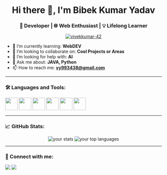 <h1 align="center">Hi there 👋, I'm Bibek Kumar Yadav</h1>
<h3 align="center">🚀 Developer | 🌐 Web Enthusiast | 💡 Lifelong Learner</h3>

<p align="center">
  <a href="https://github.com/vivekkumar-42"><img src="https://komarev.com/ghpvc/?username=vivekkumar-42&label=Profile%20views&color=0e75b6&style=flat" alt="vivekkumar-42" /></a>
</p>

- 🌱 I’m currently learning: **WebDEV**
- 👯 I’m looking to collaborate on: **Cool Projects or Areas**
- 🤝 I’m looking for help with: **AI**
- 💬 Ask me about: **JAVA, Python**
- 📫 How to reach me: **vy993438@gmail.com**

---

### 🛠️ Languages and Tools:
<p align="left">
  <img src="https://cdn.jsdelivr.net/gh/devicons/devicon/icons/html5/html5-original.svg" width="40" height="40"/>
  <img src="https://cdn.jsdelivr.net/gh/devicons/devicon/icons/css3/css3-original.svg" width="40" height="40"/>
  <img src="https://cdn.jsdelivr.net/gh/devicons/devicon/icons/javascript/javascript-original.svg" width="40" height="40"/>
  <img src="https://cdn.jsdelivr.net/gh/devicons/devicon/icons/python/python-original.svg" width="40" height="40"/>
  <img src="https://cdn.jsdelivr.net/gh/devicons/devicon/icons/mysql/mysql-original.svg" width="40" height="40"/>
  <img src="https://cdn.jsdelivr.net/gh/devicons/devicon/icons/git/git-original.svg" width="40" height="40"/>
</p>

---

### 📈 GitHub Stats:
<p align="center">
  <img src="https://github-readme-stats.vercel.app/api?username=vivekkumar-42&show_icons=true&theme=tokyonight" alt="your stats" />
  <img src="https://github-readme-stats.vercel.app/api/top-langs/?username=vivekkumar-42&layout=compact&theme=tokyonight" alt="your top languages" />
</p>

---

### 🤝 Connect with me:
<p align="left">
  <a href="vy993438@gmail.com"><img src="https://img.shields.io/badge/email-%23EA4335.svg?&style=for-the-badge&logo=gmail&logoColor=white"/></a>
  <a href="[https://linkedin.com/in/yourlinkedin](https://www.linkedin.com/in/vivekyadav000/)"><img src="https://img.shields.io/badge/linkedin-%230077B5.svg?&style=for-the-badge&logo=linkedin&logoColor=white"/></a>
